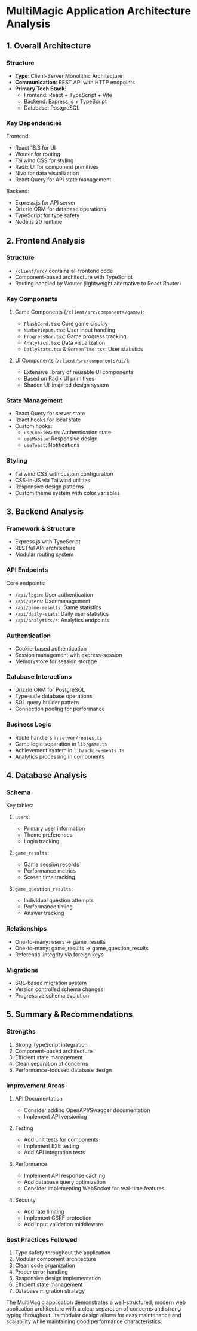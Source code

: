 
# MultiMagic Application Architecture Analysis

## 1. Overall Architecture

### Structure
- **Type**: Client-Server Monolithic Architecture
- **Communication**: REST API with HTTP endpoints
- **Primary Tech Stack**:
  - Frontend: React + TypeScript + Vite
  - Backend: Express.js + TypeScript
  - Database: PostgreSQL

### Key Dependencies
Frontend:
- React 18.3 for UI
- Wouter for routing
- Tailwind CSS for styling
- Radix UI for component primitives
- Nivo for data visualization
- React Query for API state management

Backend:
- Express.js for API server
- Drizzle ORM for database operations
- TypeScript for type safety
- Node.js 20 runtime

## 2. Frontend Analysis

### Structure
- `/client/src/` contains all frontend code
- Component-based architecture with TypeScript
- Routing handled by Wouter (lightweight alternative to React Router)

### Key Components
1. Game Components (`/client/src/components/game/`):
   - `FlashCard.tsx`: Core game display
   - `NumberInput.tsx`: User input handling 
   - `ProgressBar.tsx`: Game progress tracking
   - `Analytics.tsx`: Data visualization
   - `DailyStats.tsx` & `ScreenTime.tsx`: User statistics

2. UI Components (`/client/src/components/ui/`):
   - Extensive library of reusable UI components
   - Based on Radix UI primitives
   - Shadcn UI-inspired design system

### State Management
- React Query for server state
- React hooks for local state
- Custom hooks:
  - `useCookieAuth`: Authentication state
  - `useMobile`: Responsive design
  - `useToast`: Notifications

### Styling
- Tailwind CSS with custom configuration
- CSS-in-JS via Tailwind utilities
- Responsive design patterns
- Custom theme system with color variables

## 3. Backend Analysis

### Framework & Structure
- Express.js with TypeScript
- RESTful API architecture
- Modular routing system

### API Endpoints
Core endpoints:
- `/api/login`: User authentication
- `/api/users`: User management
- `/api/game-results`: Game statistics
- `/api/daily-stats`: Daily user statistics
- `/api/analytics/*`: Analytics endpoints

### Authentication
- Cookie-based authentication
- Session management with express-session
- Memorystore for session storage

### Database Interactions
- Drizzle ORM for PostgreSQL
- Type-safe database operations
- SQL query builder pattern
- Connection pooling for performance

### Business Logic
- Route handlers in `server/routes.ts`
- Game logic separation in `lib/game.ts`
- Achievement system in `lib/achievements.ts`
- Analytics processing in components

## 4. Database Analysis

### Schema
Key tables:
1. `users`:
   - Primary user information
   - Theme preferences
   - Login tracking

2. `game_results`:
   - Game session records
   - Performance metrics
   - Screen time tracking

3. `game_question_results`:
   - Individual question attempts
   - Performance timing
   - Answer tracking

### Relationships
- One-to-many: users → game_results
- One-to-many: game_results → game_question_results
- Referential integrity via foreign keys

### Migrations
- SQL-based migration system
- Version controlled schema changes
- Progressive schema evolution

## 5. Summary & Recommendations

### Strengths
1. Strong TypeScript integration
2. Component-based architecture
3. Efficient state management
4. Clean separation of concerns
5. Performance-focused database design

### Improvement Areas
1. API Documentation
   - Consider adding OpenAPI/Swagger documentation
   - Implement API versioning

2. Testing
   - Add unit tests for components
   - Implement E2E testing
   - Add API integration tests

3. Performance
   - Implement API response caching
   - Add database query optimization
   - Consider implementing WebSocket for real-time features

4. Security
   - Add rate limiting
   - Implement CSRF protection
   - Add input validation middleware

### Best Practices Followed
1. Type safety throughout the application
2. Modular component architecture
3. Clean code organization
4. Proper error handling
5. Responsive design implementation
6. Efficient state management
7. Database migration strategy

The MultiMagic application demonstrates a well-structured, modern web application architecture with a clear separation of concerns and strong typing throughout. Its modular design allows for easy maintenance and scalability while maintaining good performance characteristics.
